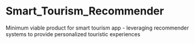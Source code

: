 # Smart_Tourism_Recommender
Minimum viable product for smart tourism app - leveraging recommender systems to provide personalized touristic experiences
